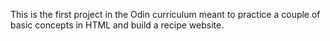 This is the first project in the Odin curriculum meant to practice a couple of basic concepts in HTML and build a recipe website.